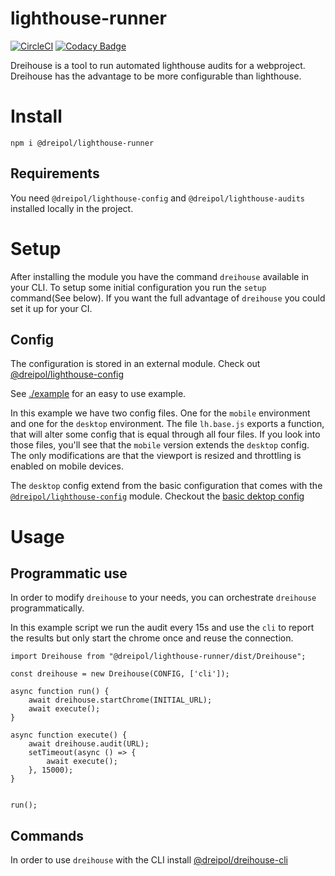 # lighthouse-runner
[![CircleCI](https://circleci.com/gh/dreipol/lighthouse-runner/tree/master.svg?style=svg&circle-token=4738b5c5cde8e66a056114378acb9e3732146a35)](https://circleci.com/gh/dreipol/lighthouse-runner/tree/master)
[![Codacy Badge](https://api.codacy.com/project/badge/Grade/cdc3bef46dee433c99d265156922bfad)](https://www.codacy.com/app/faebeee/lighthouse-runner?utm_source=github.com&amp;utm_medium=referral&amp;utm_content=dreipol/lighthouse-runner&amp;utm_campaign=Badge_Grade)

Dreihouse is a tool to run automated lighthouse audits for a webproject. Dreihouse has the advantage
to be more configurable than lighthouse.

# Install

    npm i @dreipol/lighthouse-runner

## Requirements
You need `@dreipol/lighthouse-config` and `@dreipol/lighthouse-audits` installed locally in the project.


# Setup
After installing the module you have the command `dreihouse` available in your CLI.
To setup some initial configuration you run the `setup` command(See below).
If you want the full advantage of `dreihouse` you could set it up for your CI.

## Config
The configuration is stored in an external module.
Check out [@dreipol/lighthouse-config](https://www.npmjs.com/package/@dreipol/lighthouse-config)

See [./example](./example) for an easy to use example.

In this example we have two config files. One for the `mobile` environment and one for the `desktop` environment.
The file `lh.base.js` exports a function, that will alter some config that is equal through all four files.
If you look into those files, you'll see that the `mobile` version extends the `desktop` config. 
The only modifications are that the viewport is resized and throttling is enabled on mobile devices.

The `desktop` config extend from the basic configuration that comes with the
[`@dreipol/lighthouse-config`](https://www.npmjs.com/package/@dreipol/lighthouse-config) module. Checkout the 
[basic dektop config](https://github.com/dreipol/lighthouse-config/blob/master/config/base/desktop.js)

# Usage
## Programmatic use
In order to modify `dreihouse` to your needs, you can orchestrate `dreihouse` programmatically.

In this example script we run the audit every 15s and use the `cli` to report the results but only start the chrome once
and reuse the connection.

    import Dreihouse from "@dreipol/lighthouse-runner/dist/Dreihouse";
    
    const dreihouse = new Dreihouse(CONFIG, ['cli']);
    
    async function run() {
        await dreihouse.startChrome(INITIAL_URL);
        await execute();
    }
    
    async function execute() {
        await dreihouse.audit(URL);
        setTimeout(async () => {
            await execute();
        }, 15000);
    }
    
    
    run();


    

## Commands
In order to use `dreihouse` with the CLI install [@dreipol/dreihouse-cli](https://www.npmjs.com/package/@dreipol/dreihouse-cli) 
